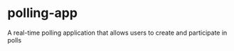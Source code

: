 # polling-app
A real-time polling application that allows users to create and participate in polls 
